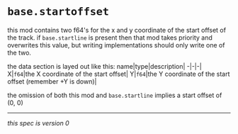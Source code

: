 # `base.startoffset`
this mod contains two f64's for the x and y coordinate of the start offset of the track. 
if `base.startline` is present then that mod takes priority and overwrites this value, but writing implementations should only write one of the two.

the data section is layed out like this:
name|type|description|
-|-|-|
X|`f64`|the X coordinate of the start offset|
Y|`f64`|the Y coordinate of the start offset (remember +Y is down)|

the omission of both this mod and `base.startline` implies a start offset of (0, 0)
***
*this spec is version 0*

